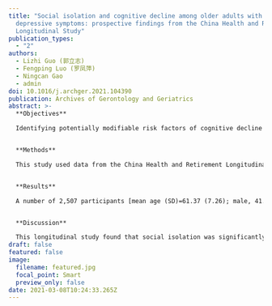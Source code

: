 ```yaml
---
title: "Social isolation and cognitive decline among older adults with
  depressive symptoms: prospective findings from the China Health and Retirement
  Longitudinal Study"
publication_types:
  - "2"
authors:
  - Lizhi Guo (郭立志)
  - Fengping Luo (罗凤萍)
  - Ningcan Gao
  - admin
doi: 10.1016/j.archger.2021.104390
publication: Archives of Gerontology and Geriatrics
abstract: >-
  **Objectives**

  Identifying potentially modifiable risk factors of cognitive decline among people with depressive symptoms could provide insight into strategies for improving treatment effect of depression and prevention of dementia. Quite a few studies have examined the association between social isolation and cognitive function directly among depressed older adults and the results are still mixed. The aim is to examine the association of social isolation and cognitive decline among older adults with depressive symptoms in a non-Western country. 


  **Methods**

  This study used data from the China Health and Retirement Longitudinal Study (CHARLS). Depressive symptoms were measured by the Chinese version of the 10-item Center for Epidemiological Studies Depression Scale (CESD-10) (elevated depressive symptom cutoff≥10). Social isolation was assessed based on responses to four items: marital status, residence, contact with children, and social activity. Lagged dependent variable regressions adjusted for confounding factors were used to evaluate the association between baseline social isolation and follow-up cognitive function. 


  **Results**

  A number of 2,507 participants [mean age (SD)=61.37 (7.26); male, 41.0%] with increased depressive symptoms were available for the present study. Baseline social isolation was significantly associated with 4-year episodic memory (β=−0.08, p<0.001) in depressed women, but not men (β=−0.03, p=0.350). No significant association between baseline social isolation and follow-up mental status was found for women (β=−0.04, p=0.097) or men (β=0.01, p=0.741). 


  **Discussion**

  This longitudinal study found that social isolation was significantly associated with memory decline over 4 years among depressed women (but not men) in China.
draft: false
featured: false
image:
  filename: featured.jpg
  focal_point: Smart
  preview_only: false
date: 2021-03-08T10:24:33.265Z
---
```

